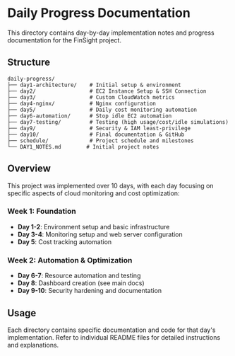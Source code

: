 # Daily Progress Documentation

This directory contains day-by-day implementation notes and progress documentation for the FinSight project.

## Structure

```
daily-progress/
├── day1-architecture/    # Initial setup & environment
├── day2/                 # EC2 Instance Setup & SSH Connection  
├── day3/                 # Custom CloudWatch metrics
├── day4-nginx/           # Nginx configuration
├── day5/                 # Daily cost monitoring automation
├── day6-automation/      # Stop idle EC2 automation
├── day7-testing/         # Testing (high usage/cost/idle simulations)
├── day9/                 # Security & IAM least-privilege
├── day10/                # Final documentation & GitHub
├── schedule/             # Project schedule and milestones
└── DAY1_NOTES.md        # Initial project notes
```

## Overview

This project was implemented over 10 days, with each day focusing on specific aspects of cloud monitoring and cost optimization:

### Week 1: Foundation
- **Day 1-2**: Environment setup and basic infrastructure
- **Day 3-4**: Monitoring setup and web server configuration
- **Day 5**: Cost tracking automation

### Week 2: Automation & Optimization
- **Day 6-7**: Resource automation and testing
- **Day 8**: Dashboard creation (see main docs)
- **Day 9-10**: Security hardening and documentation

## Usage

Each directory contains specific documentation and code for that day's implementation. Refer to individual README files for detailed instructions and explanations.